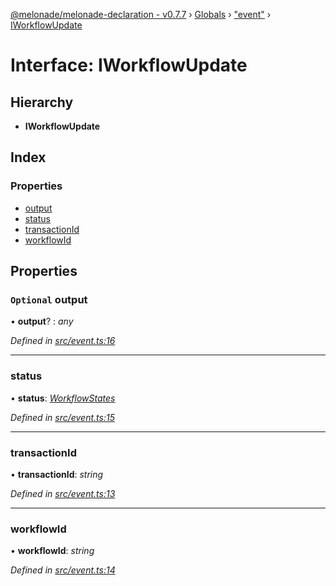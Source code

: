 [@melonade/melonade-declaration - v0.7.7](../README.md) › [Globals](../globals.md) › ["event"](../modules/_event_.md) › [IWorkflowUpdate](_event_.iworkflowupdate.md)

# Interface: IWorkflowUpdate

## Hierarchy

* **IWorkflowUpdate**

## Index

### Properties

* [output](_event_.iworkflowupdate.md#optional-output)
* [status](_event_.iworkflowupdate.md#status)
* [transactionId](_event_.iworkflowupdate.md#transactionid)
* [workflowId](_event_.iworkflowupdate.md#workflowid)

## Properties

### `Optional` output

• **output**? : *any*

*Defined in [src/event.ts:16](https://github.com/devit-tel/melonade-declaration/blob/3e3ea40/src/event.ts#L16)*

___

###  status

• **status**: *[WorkflowStates](../enums/_state_.workflowstates.md)*

*Defined in [src/event.ts:15](https://github.com/devit-tel/melonade-declaration/blob/3e3ea40/src/event.ts#L15)*

___

###  transactionId

• **transactionId**: *string*

*Defined in [src/event.ts:13](https://github.com/devit-tel/melonade-declaration/blob/3e3ea40/src/event.ts#L13)*

___

###  workflowId

• **workflowId**: *string*

*Defined in [src/event.ts:14](https://github.com/devit-tel/melonade-declaration/blob/3e3ea40/src/event.ts#L14)*

